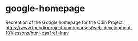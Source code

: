 # google-homepage
Recreation of the Google homepage for the Odin Project: https://www.theodinproject.com/courses/web-development-101/lessons/html-css?ref=lnav
